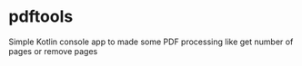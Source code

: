 # pdftools
Simple Kotlin console app to made some PDF processing like get number of pages or remove pages
